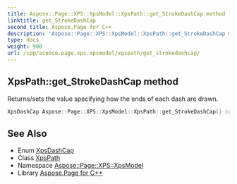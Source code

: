```yaml
---
title: Aspose::Page::XPS::XpsModel::XpsPath::get_StrokeDashCap method
linktitle: get_StrokeDashCap
second_title: Aspose.Page for C++
description: 'Aspose::Page::XPS::XpsModel::XpsPath::get_StrokeDashCap method. Returns/sets the value specifying how the ends of each dash are drawn in C++.'
type: docs
weight: 900
url: /cpp/aspose.page.xps.xpsmodel/xpspath/get_strokedashcap/
---
```

## XpsPath::get_StrokeDashCap method


Returns/sets the value specifying how the ends of each dash are drawn.

```cpp
XpsDashCap Aspose::Page::XPS::XpsModel::XpsPath::get_StrokeDashCap() const
```

## See Also

* Enum [XpsDashCap](../../xpsdashcap/)
* Class [XpsPath](../)
* Namespace [Aspose::Page::XPS::XpsModel](../../)
* Library [Aspose.Page for C++](../../../)
